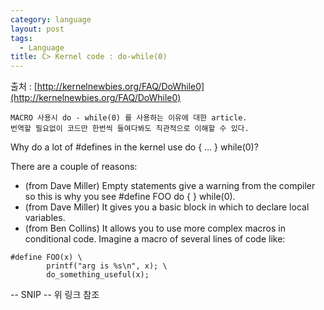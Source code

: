 ```yaml
---
category: language
layout: post
tags:
  - Language
title: C> Kernel code : do-while(0)
---
```

출처 : [http://kernelnewbies.org/FAQ/DoWhile0](http://kernelnewbies.org/FAQ/DoWhile0)

	MACRO 사용시 do - while(0) 를 사용하는 이유에 대한 article. 
	번역할 필요없이 코드만 한번씩 들여다봐도 직관적으로 이해할 수 있다.


Why do a lot of #defines in the kernel use do { ... } while(0)?

There are a couple of reasons:

- (from Dave Miller) Empty statements give a warning from the compiler so this is why you see #define FOO do { } while(0).
- (from Dave Miller) It gives you a basic block in which to declare local variables.
- (from Ben Collins) It allows you to use more complex macros in conditional code. Imagine a macro of several lines of code like:

```
#define FOO(x) \
        printf("arg is %s\n", x); \
        do_something_useful(x);
```


-- SNIP --
위 링크 참조

